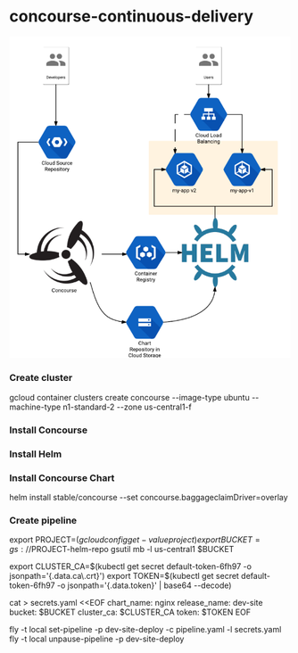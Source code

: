 # concourse-continuous-delivery

![Architecture Diagram](docs/arch.png)

### Create cluster

gcloud container clusters create concourse --image-type ubuntu --machine-type n1-standard-2 --zone us-central1-f

### Install Concourse

### Install Helm

### Install Concourse Chart

helm install stable/concourse --set concourse.baggageclaimDriver=overlay

### Create pipeline

export PROJECT=$(gcloud config get-value project)
export BUCKET=gs://$PROJECT-helm-repo
gsutil mb -l us-central1 $BUCKET

export CLUSTER_CA=$(kubectl get secret default-token-6fh97 -o jsonpath='{.data.ca\.crt}')
export TOKEN=$(kubectl get secret default-token-6fh97 -o jsonpath='{.data.token}' | base64 --decode)

cat > secrets.yaml <<EOF
chart_name: nginx
release_name: dev-site
bucket: $BUCKET
cluster_ca: $CLUSTER_CA
token: $TOKEN
EOF

fly -t local set-pipeline -p dev-site-deploy -c pipeline.yaml -l secrets.yaml
fly -t local unpause-pipeline -p dev-site-deploy